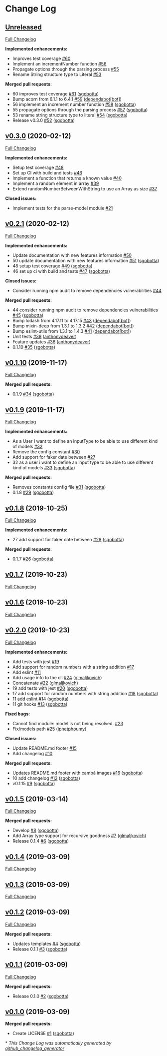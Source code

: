 # Change Log

## [Unreleased](https://github.com/Cambalab/fake-data-generator/tree/HEAD)

[Full Changelog](https://github.com/Cambalab/fake-data-generator/compare/v0.3.0...HEAD)

**Implemented enhancements:**

- Improves test coverage [\#60](https://github.com/Cambalab/fake-data-generator/issues/60)
- Implement an incrementNumber function [\#56](https://github.com/Cambalab/fake-data-generator/issues/56)
- Propagate options through the parsing process [\#55](https://github.com/Cambalab/fake-data-generator/issues/55)
- Rename String structure type to Literal [\#53](https://github.com/Cambalab/fake-data-generator/issues/53)

**Merged pull requests:**

- 60 improves test coverage [\#61](https://github.com/Cambalab/fake-data-generator/pull/61) ([sgobotta](https://github.com/sgobotta))
- Bump acorn from 6.1.1 to 6.4.1 [\#59](https://github.com/Cambalab/fake-data-generator/pull/59) ([dependabot[bot]](https://github.com/apps/dependabot))
- 56 implement an increment number function [\#58](https://github.com/Cambalab/fake-data-generator/pull/58) ([sgobotta](https://github.com/sgobotta))
- 55 propagate options through the parsing process [\#57](https://github.com/Cambalab/fake-data-generator/pull/57) ([sgobotta](https://github.com/sgobotta))
- 53 rename string structure type to literal [\#54](https://github.com/Cambalab/fake-data-generator/pull/54) ([sgobotta](https://github.com/sgobotta))
- Release v0.3.0 [\#52](https://github.com/Cambalab/fake-data-generator/pull/52) ([sgobotta](https://github.com/sgobotta))

## [v0.3.0](https://github.com/Cambalab/fake-data-generator/tree/v0.3.0) (2020-02-12)
[Full Changelog](https://github.com/Cambalab/fake-data-generator/compare/v0.2.1...v0.3.0)

**Implemented enhancements:**

- Setup test coverage [\#48](https://github.com/Cambalab/fake-data-generator/issues/48)
- Set up CI with build and tests [\#46](https://github.com/Cambalab/fake-data-generator/issues/46)
- Implement a function that returns a known value [\#40](https://github.com/Cambalab/fake-data-generator/issues/40)
- Implement a random element in array [\#39](https://github.com/Cambalab/fake-data-generator/issues/39)
- Extend randomNumberBetweenWithString to use an Array as size [\#37](https://github.com/Cambalab/fake-data-generator/issues/37)

**Closed issues:**

- Implement tests for the parse-model module [\#21](https://github.com/Cambalab/fake-data-generator/issues/21)

## [v0.2.1](https://github.com/Cambalab/fake-data-generator/tree/v0.2.1) (2020-02-12)
[Full Changelog](https://github.com/Cambalab/fake-data-generator/compare/v0.1.10...v0.2.1)

**Implemented enhancements:**

- Update documentation with new features information [\#50](https://github.com/Cambalab/fake-data-generator/issues/50)
- 50 update documentation with new features information [\#51](https://github.com/Cambalab/fake-data-generator/pull/51) ([sgobotta](https://github.com/sgobotta))
- 48 setup test coverage [\#49](https://github.com/Cambalab/fake-data-generator/pull/49) ([sgobotta](https://github.com/sgobotta))
- 46 set up ci with build and tests [\#47](https://github.com/Cambalab/fake-data-generator/pull/47) ([sgobotta](https://github.com/sgobotta))

**Closed issues:**

- Consider running npm audit to remove dependencies vulnerabilities [\#44](https://github.com/Cambalab/fake-data-generator/issues/44)

**Merged pull requests:**

- 44 consider running npm audit to remove dependencies vulnerabilities [\#45](https://github.com/Cambalab/fake-data-generator/pull/45) ([sgobotta](https://github.com/sgobotta))
- Bump lodash from 4.17.11 to 4.17.15 [\#43](https://github.com/Cambalab/fake-data-generator/pull/43) ([dependabot[bot]](https://github.com/apps/dependabot))
- Bump mixin-deep from 1.3.1 to 1.3.2 [\#42](https://github.com/Cambalab/fake-data-generator/pull/42) ([dependabot[bot]](https://github.com/apps/dependabot))
- Bump eslint-utils from 1.3.1 to 1.4.3 [\#41](https://github.com/Cambalab/fake-data-generator/pull/41) ([dependabot[bot]](https://github.com/apps/dependabot))
- Unit tests [\#38](https://github.com/Cambalab/fake-data-generator/pull/38) ([anthonydeaver](https://github.com/anthonydeaver))
- Feature updates [\#36](https://github.com/Cambalab/fake-data-generator/pull/36) ([anthonydeaver](https://github.com/anthonydeaver))
- 0.1.10 [\#35](https://github.com/Cambalab/fake-data-generator/pull/35) ([sgobotta](https://github.com/sgobotta))

## [v0.1.10](https://github.com/Cambalab/fake-data-generator/tree/v0.1.10) (2019-11-17)
[Full Changelog](https://github.com/Cambalab/fake-data-generator/compare/v0.1.9...v0.1.10)

**Merged pull requests:**

- 0.1.9 [\#34](https://github.com/Cambalab/fake-data-generator/pull/34) ([sgobotta](https://github.com/sgobotta))

## [v0.1.9](https://github.com/Cambalab/fake-data-generator/tree/v0.1.9) (2019-11-17)
[Full Changelog](https://github.com/Cambalab/fake-data-generator/compare/v0.1.8...v0.1.9)

**Implemented enhancements:**

- As a User I want to define an inputType to be able to use different kind of models [\#32](https://github.com/Cambalab/fake-data-generator/issues/32)
- Remove the config constant [\#30](https://github.com/Cambalab/fake-data-generator/issues/30)
- Add support for faker date between [\#27](https://github.com/Cambalab/fake-data-generator/issues/27)
- 32 as a user i want to define an input type to be able to use different kind of models [\#33](https://github.com/Cambalab/fake-data-generator/pull/33) ([sgobotta](https://github.com/sgobotta))

**Merged pull requests:**

- Removes constants config file [\#31](https://github.com/Cambalab/fake-data-generator/pull/31) ([sgobotta](https://github.com/sgobotta))
- 0.1.8 [\#29](https://github.com/Cambalab/fake-data-generator/pull/29) ([sgobotta](https://github.com/sgobotta))

## [v0.1.8](https://github.com/Cambalab/fake-data-generator/tree/v0.1.8) (2019-10-25)
[Full Changelog](https://github.com/Cambalab/fake-data-generator/compare/v0.1.7...v0.1.8)

**Implemented enhancements:**

- 27 add support for faker date between [\#28](https://github.com/Cambalab/fake-data-generator/pull/28) ([sgobotta](https://github.com/sgobotta))

**Merged pull requests:**

- 0.1.7 [\#26](https://github.com/Cambalab/fake-data-generator/pull/26) ([sgobotta](https://github.com/sgobotta))

## [v0.1.7](https://github.com/Cambalab/fake-data-generator/tree/v0.1.7) (2019-10-23)
[Full Changelog](https://github.com/Cambalab/fake-data-generator/compare/v0.1.6...v0.1.7)

## [v0.1.6](https://github.com/Cambalab/fake-data-generator/tree/v0.1.6) (2019-10-23)
[Full Changelog](https://github.com/Cambalab/fake-data-generator/compare/v0.2.0...v0.1.6)

## [v0.2.0](https://github.com/Cambalab/fake-data-generator/tree/v0.2.0) (2019-10-23)
[Full Changelog](https://github.com/Cambalab/fake-data-generator/compare/v0.1.5...v0.2.0)

**Implemented enhancements:**

- Add tests with jest [\#19](https://github.com/Cambalab/fake-data-generator/issues/19)
- Add support for random numbers with a string addition [\#17](https://github.com/Cambalab/fake-data-generator/issues/17)
- Add eslint [\#11](https://github.com/Cambalab/fake-data-generator/issues/11)
- Add usage info to the cli [\#24](https://github.com/Cambalab/fake-data-generator/pull/24) ([glmaljkovich](https://github.com/glmaljkovich))
- Concatenate [\#22](https://github.com/Cambalab/fake-data-generator/pull/22) ([glmaljkovich](https://github.com/glmaljkovich))
- 19 add tests with jest [\#20](https://github.com/Cambalab/fake-data-generator/pull/20) ([sgobotta](https://github.com/sgobotta))
- 17 add support for random numbers with string addition [\#18](https://github.com/Cambalab/fake-data-generator/pull/18) ([sgobotta](https://github.com/sgobotta))
- 11 add eslint [\#14](https://github.com/Cambalab/fake-data-generator/pull/14) ([sgobotta](https://github.com/sgobotta))
- 11 git hooks [\#13](https://github.com/Cambalab/fake-data-generator/pull/13) ([sgobotta](https://github.com/sgobotta))

**Fixed bugs:**

- Cannot find module: model is not being resolved. [\#23](https://github.com/Cambalab/fake-data-generator/issues/23)
- Fix/models path [\#25](https://github.com/Cambalab/fake-data-generator/pull/25) ([jphetphoumy](https://github.com/jphetphoumy))

**Closed issues:**

- Update README.md footer [\#15](https://github.com/Cambalab/fake-data-generator/issues/15)
- Add changelog [\#10](https://github.com/Cambalab/fake-data-generator/issues/10)

**Merged pull requests:**

- Updates README.md footer with cambá images [\#16](https://github.com/Cambalab/fake-data-generator/pull/16) ([sgobotta](https://github.com/sgobotta))
- 10 add changelog [\#12](https://github.com/Cambalab/fake-data-generator/pull/12) ([sgobotta](https://github.com/sgobotta))
- v0.1.15 [\#9](https://github.com/Cambalab/fake-data-generator/pull/9) ([sgobotta](https://github.com/sgobotta))

## [v0.1.5](https://github.com/Cambalab/fake-data-generator/tree/v0.1.5) (2019-03-14)
[Full Changelog](https://github.com/Cambalab/fake-data-generator/compare/v0.1.4...v0.1.5)

**Merged pull requests:**

- Develop [\#8](https://github.com/Cambalab/fake-data-generator/pull/8) ([sgobotta](https://github.com/sgobotta))
- Add Array type support for recursive goodness [\#7](https://github.com/Cambalab/fake-data-generator/pull/7) ([glmaljkovich](https://github.com/glmaljkovich))
- Release 0.1.4 [\#6](https://github.com/Cambalab/fake-data-generator/pull/6) ([sgobotta](https://github.com/sgobotta))

## [v0.1.4](https://github.com/Cambalab/fake-data-generator/tree/v0.1.4) (2019-03-09)
[Full Changelog](https://github.com/Cambalab/fake-data-generator/compare/v0.1.3...v0.1.4)

## [v0.1.3](https://github.com/Cambalab/fake-data-generator/tree/v0.1.3) (2019-03-09)
[Full Changelog](https://github.com/Cambalab/fake-data-generator/compare/v0.1.2...v0.1.3)

## [v0.1.2](https://github.com/Cambalab/fake-data-generator/tree/v0.1.2) (2019-03-09)
[Full Changelog](https://github.com/Cambalab/fake-data-generator/compare/v0.1.1...v0.1.2)

**Merged pull requests:**

- Updates templates [\#4](https://github.com/Cambalab/fake-data-generator/pull/4) ([sgobotta](https://github.com/sgobotta))
- Release 0.1.1 [\#3](https://github.com/Cambalab/fake-data-generator/pull/3) ([sgobotta](https://github.com/sgobotta))

## [v0.1.1](https://github.com/Cambalab/fake-data-generator/tree/v0.1.1) (2019-03-09)
[Full Changelog](https://github.com/Cambalab/fake-data-generator/compare/v0.1.0...v0.1.1)

**Merged pull requests:**

- Release 0.1.0 [\#2](https://github.com/Cambalab/fake-data-generator/pull/2) ([sgobotta](https://github.com/sgobotta))

## [v0.1.0](https://github.com/Cambalab/fake-data-generator/tree/v0.1.0) (2019-03-09)
**Merged pull requests:**

- Create LICENSE [\#1](https://github.com/Cambalab/fake-data-generator/pull/1) ([sgobotta](https://github.com/sgobotta))



\* *This Change Log was automatically generated by [github_changelog_generator](https://github.com/skywinder/Github-Changelog-Generator)*